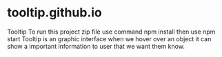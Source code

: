 # tooltip.github.io

Tooltip
To run this project zip file
use command npm install
then use 
npm start
Tooltip is an graphic interface when we hover over an object it can show a important information to user that we want them know.
